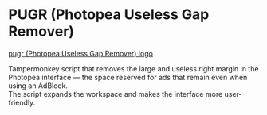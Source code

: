 # PUGR (Photopea Useless Gap Remover)

[pugr (Photopea Useless Gap Remover) logo](./logo.png)

Tampermonkey script that removes the large and useless right margin in the Photopea interface — the space reserved for ads that remain even when using an AdBlock.<br />
The script expands the workspace and makes the interface more user-friendly.

